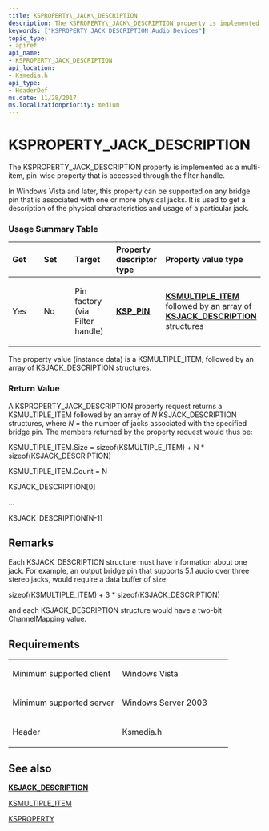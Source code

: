 ```yaml
---
title: KSPROPERTY\_JACK\_DESCRIPTION
description: The KSPROPERTY\_JACK\_DESCRIPTION property is implemented as a multi-item, pin-wise property that is accessed through the filter handle.
keywords: ["KSPROPERTY_JACK_DESCRIPTION Audio Devices"]
topic_type:
- apiref
api_name:
- KSPROPERTY_JACK_DESCRIPTION
api_location:
- Ksmedia.h
api_type:
- HeaderDef
ms.date: 11/28/2017
ms.localizationpriority: medium
---
```


# KSPROPERTY\_JACK\_DESCRIPTION


The KSPROPERTY\_JACK\_DESCRIPTION property is implemented as a multi-item, pin-wise property that is accessed through the filter handle.

In Windows Vista and later, this property can be supported on any bridge pin that is associated with one or more physical jacks. It is used to get a description of the physical characteristics and usage of a particular jack.

### <span id="Usage_Summary_Table"></span><span id="usage_summary_table"></span><span id="USAGE_SUMMARY_TABLE"></span>Usage Summary Table

<table>
<colgroup>
<col width="20%" />
<col width="20%" />
<col width="20%" />
<col width="20%" />
<col width="20%" />
</colgroup>
<thead>
<tr class="header">
<th align="left">Get</th>
<th align="left">Set</th>
<th align="left">Target</th>
<th align="left">Property descriptor type</th>
<th align="left">Property value type</th>
</tr>
</thead>
<tbody>
<tr class="odd">
<td align="left"><p>Yes</p></td>
<td align="left"><p>No</p></td>
<td align="left"><p>Pin factory (via Filter handle)</p></td>
<td align="left"><p><a href="/windows-hardware/drivers/ddi/ks/ns-ks-ksp_pin" data-raw-source="[&lt;strong&gt;KSP_PIN&lt;/strong&gt;](/windows-hardware/drivers/ddi/ks/ns-ks-ksp_pin)"><strong>KSP_PIN</strong></a></p></td>
<td align="left"><p><a href="/windows-hardware/drivers/ddi/ks/ns-ks-ksmultiple_item" data-raw-source="[&lt;strong&gt;KSMULTIPLE_ITEM&lt;/strong&gt;](/windows-hardware/drivers/ddi/ks/ns-ks-ksmultiple_item)"><strong>KSMULTIPLE_ITEM</strong></a> followed by an array of <a href="ksjack-description.md" data-raw-source="[&lt;strong&gt;KSJACK_DESCRIPTION&lt;/strong&gt;](ksjack-description.md)"><strong>KSJACK_DESCRIPTION</strong></a> structures</p></td>
</tr>
</tbody>
</table>

 

The property value (instance data) is a KSMULTIPLE\_ITEM, followed by an array of KSJACK\_DESCRIPTION structures.

### <span id="Return_Value"></span><span id="return_value"></span><span id="RETURN_VALUE"></span>Return Value

A KSPROPERTY\_JACK\_DESCRIPTION property request returns a KSMULTIPLE\_ITEM followed by an array of *N* KSJACK\_DESCRIPTION structures, where *N* = the number of jacks associated with the specified bridge pin. The members returned by the property request would thus be:

KSMULTIPLE\_ITEM.Size = sizeof(KSMULTIPLE\_ITEM) + N \* sizeof(KSJACK\_DESCRIPTION)

KSMULTIPLE\_ITEM.Count = N

KSJACK\_DESCRIPTION\[0\]

...

KSJACK\_DESCRIPTION\[N-1\]

## Remarks

Each KSJACK\_DESCRIPTION structure must have information about one jack. For example, an output bridge pin that supports 5.1 audio over three stereo jacks, would require a data buffer of size

sizeof(KSMULTIPLE\_ITEM) + 3 \* sizeof(KSJACK\_DESCRIPTION)

and each KSJACK\_DESCRIPTION structure would have a two-bit ChannelMapping value.

## Requirements

<table>
<colgroup>
<col width="50%" />
<col width="50%" />
</colgroup>
<tbody>
<tr class="odd">
<td align="left"><p>Minimum supported client</p></td>
<td align="left"><p>Windows Vista</p></td>
</tr>
<tr class="even">
<td align="left"><p>Minimum supported server</p></td>
<td align="left"><p>Windows Server 2003</p></td>
</tr>
<tr class="odd">
<td align="left"><p>Header</p></td>
<td align="left">Ksmedia.h</td>
</tr>
</tbody>
</table>

## <span id="see_also"></span>See also


[**KSJACK\_DESCRIPTION**](ksjack-description.md)

[KSMULTIPLE\_ITEM](/windows-hardware/drivers/ddi/ks/ns-ks-ksmultiple_item)

[KSPROPERTY](/previous-versions/ff564262(v=vs.85))

